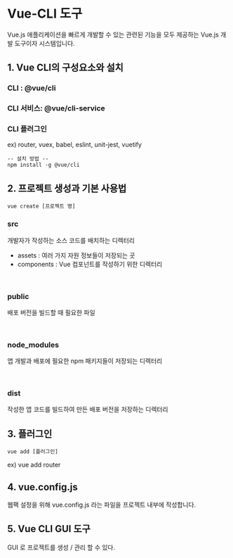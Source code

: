 # Vue-CLI 도구

Vue.js 애플리케이션을 빠르게 개발할 수 있는 관련된 기능을 모두 제공하는 Vue.js 개발 도구이자 시스템입니다.

## 1. Vue CLI의 구성요소와 설치

### CLI : @vue/cli

### CLI 서비스: @vue/cli-service

### CLI 플러그인

ex)
router, vuex, babel, eslint, unit-jest, vuetify
<br>

```
-- 설치 방법 --
npm install -g @vue/cli
```

## 2. 프로젝트 생성과 기본 사용법

```
vue create [프로젝트 명]
```

### src
개발자가 작성하는 소스 코드를 배치하는 디렉터리

- assets : 여러 가지 자원 정보들이 저장되는 곳
- components : Vue 컴포넌트를 작성하기 위한 디렉터리

<br>

### public
배포 버전을 빌드할 때 필요한 파일

<br>

### node_modules
앱 개발과 배포에 필요한 npm 패키지들이 저장되는 디렉터리

<br>

### dist
작성한 앱 코드를 빌드하여 만든 배포 버전을 저장하는 디렉터리

## 3. 플러그인

```
vue add [플러그인]
```
ex) vue add router

## 4. vue.config.js

웹팩 설정을 위해 vue.config.js 라는 파일을 프로젝트 내부에 작성합니다.

## 5. Vue CLI GUI 도구

GUI 로 프로젝트를 생성 / 관리 할 수 있다.
